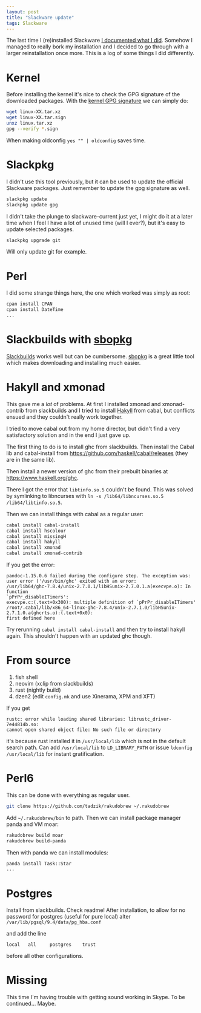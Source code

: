 ```yaml
---
layout: post
title: "Slackware update"
tags: Slackware
---
```


The last time I (re)installed Slackware [I documented what I did][reinstall]. Somehow I managed to really bork my installation and I decided to go through with a larger reinstallation once more. This is a log of some things I did differently.

# Kernel

Before installing the kernel it's nice to check the GPG signature of the downloaded packages. With the [kernel GPG signature][] we can simply do:

```bash
wget linux-XX.tar.xz
wget linux-XX.tar.sign
unxz linux.tar.xz
gpg --verify *.sign
```

When making oldconfig `yes "" | oldconfig` saves time.

# Slackpkg

I didn't use this tool previously, but it can be used to update the official Slackware packages. Just remember to update the gpg signature as well.

```bash
slackpkg update
slackpkg update gpg
```

I didn't take the plunge to slackware-current just yet, I might do it at a later time when I feel I have a lot of unused time (will I ever?), but it's easy to update selected packages.

```bash
slackpkg upgrade git
```

Will only update git for example.

# Perl

I did some strange things here, the one which worked was simply as root:

```bash
cpan install CPAN
cpan install DateTime
...
```

# Slackbuilds with [sbopkg][]

[Slackbuilds][] works well but can be cumbersome. [sbopkg][] is a great little tool which makes downloading and installing much easier.


# Hakyll and xmonad

This gave me a *lot* of problems. At first I installed xmonad and xmonad-contrib from slackbuilds and I tried to install [Hakyll][] from cabal, but conflicts ensued and they couldn't really work together.

I tried to move cabal out from my home director, but didn't find a very satisfactory solution and in the end I just gave up.

The first thing to do is to install ghc from slackbuilds. Then install the Cabal lib and cabal-install from <https://github.com/haskell/cabal/releases> (they are in the same lib).

Then install a newer version of ghc from their prebuilt binaries at <https://www.haskell.org/ghc>.

There I got the error that `libtinfo.so.5` couldn't be found. This was solved by symlinking to libncurses with `ln -s /lib64/libncurses.so.5 /lib64/libtinfo.so.5`.

Then we can install things with cabal as a regular user:

```bash
cabal install cabal-install
cabal install hscolour
cabal install missingH
cabal install hakyll
cabal install xmonad
cabal install xmonad-contrib
```

If you get the error:

```
pandoc-1.15.0.6 failed during the configure step. The exception was:
user error ('/usr/bin/ghc' exited with an error:
/usr/lib64/ghc-7.8.4/unix-2.7.0.1/libHSunix-2.7.0.1.a(execvpe.o): In function
`pPrPr_disableITimers':
execvpe.c:(.text+0x300): multiple definition of `pPrPr_disableITimers'
/root/.cabal/lib/x86_64-linux-ghc-7.8.4/unix-2.7.1.0/libHSunix-2.7.1.0.a(ghcrts.o):(.text+0x0):
first defined here
```

Try rerunning `cabal install cabal-install` and then try to install hakyll again. This shouldn't happen with an updated ghc though.

# From source

1. fish shell
2. neovim (xclip from slackbuilds)
3. rust (nightly build)
4. dzen2 (edit `config.mk` and use Xinerama, XPM and XFT)

If you get

```
rustc: error while loading shared libraries: librustc_driver-7e44814b.so:
cannot open shared object file: No such file or directory
```

it's because rust installed it in `/usr/local/lib` which is not in the default search path. Can add `/usr/local/lib` to `LD_LIBRARY_PATH` or issue `ldconfig /usr/local/lib` for instant gratification.

# Perl6

This can be done with everything as regular user.

```bash
git clone https://github.com/tadzik/rakudobrew ~/.rakudobrew
```

Add `~/.rakudobrew/bin` to path.  Then we can install package manager panda and VM moar:

```bash
rakudobrew build moar
rakudobrew build-panda
```

Then with panda we can install modules:

```bash
panda install Task::Star
...
```

# Postgres

Install from slackbuilds. Check readme!  After installation, to allow for no password for postgres (useful for pure local) alter `/var/lib/pgsql/9.4/data/pg_hba.conf`

and add the line

```
local   all     postgres    trust
```

before all other configurations.

# Missing

This time I'm having trouble with getting sound working in Skype. To be continued... Maybe.

[reinstall]: /blog/2014/07/05/reinstalling_slackware/ "Reinstalling Slackware"
[kernel GPG signature]: https://www.kernel.org/signature.html "kernel.org signature"
[sbopkg]: http://www.sbopkg.org/ "sbopkg"
[slackbuilds]: http://slackbuilds.org/ "Slackbuilds"
[Hakyll]: https://github.com/jaspervdj/hakyll "Hakyll"

